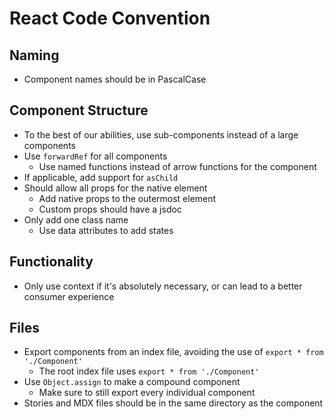 # React Code Convention

## Naming
- Component names should be in PascalCase

## Component Structure
- To the best of our abilities, use sub-components instead of a large components
- Use `forwardRef` for all components
  - Use named functions instead of arrow functions for the component
- If applicable, add support for `asChild`
- Should allow all props for the native element
  - Add native props to the outermost element
  - Custom props should have a jsdoc
- Only add one class name
  - Use data attributes to add states

## Functionality
- Only use context if it's absolutely necessary, or can lead to a better consumer experience


## Files
- Export components from an index file, avoiding the use of `export * from './Component'`
  - The root index file uses `export * from './Component'`
- Use `Object.assign` to make a compound component
  - Make sure to still export every individual component
- Stories and MDX files should be in the same directory as the component
